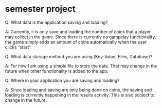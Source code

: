 # semester project

Q: What data is the application saving and loading?

  A: Currently, it is only save and loading the number of coins that a player may collect in the game. Since there is currently no    gampelay functionality, the game simply adds an amount of coins automatically when the user clicks "start"


Q: What data storage method you are using (Key-Value, Files, Database)?

  A: For now I am using a simple file to store the data. That may change in the future when other functionality is added to the app.


Q: Where in your application you are saving and loading?
  
  A: Since loading and saving are only being done on coins, the saving and loading is currently happening in the results activity. This is also subject to change in the future.
